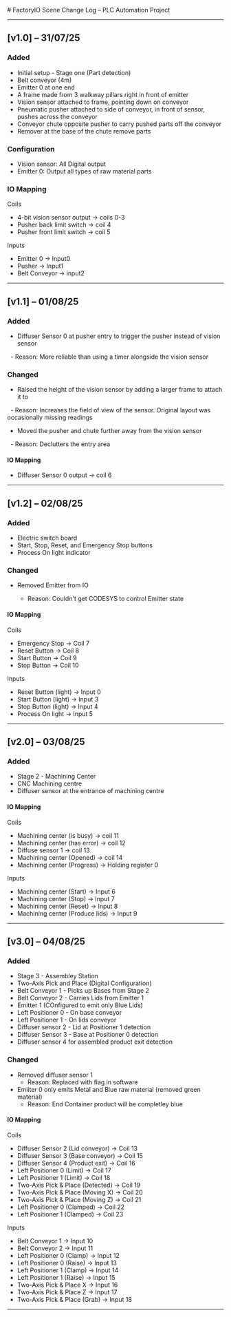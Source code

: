 \# FactoryIO Scene Change Log – PLC Automation Project

---

## \[v1.0] – 31/07/25

### Added

* Initial setup - Stage one (Part detection)
* Belt conveyor (4m)
* Emitter 0 at one end
* A frame made from 3 walkway pillars right in front of emitter
* Vision sensor attached to frame, pointing down on conveyor
* Pneumatic pusher attached to side of conveyor, in front of sensor, pushes across the conveyor
* Conveyor chute opposite pusher to carry pushed parts off the conveyor
* Remover at the base of the chute remove parts

### Configuration

* Vision sensor: All Digital output
* Emitter 0: Output all types of raw material parts

### IO Mapping

Coils

* 4-bit vision sensor output -> coils 0-3
* Pusher back limit switch -> coil 4
* Pusher front limit switch -> coil 5

Inputs

* Emitter 0 -> Input0
* Pusher -> Input1
* Belt Conveyor -> input2

---

## \[v1.1] – 01/08/25

### Added

* Diffuser Sensor 0 at pusher entry to trigger the pusher instead of vision sensor

 	- Reason: More reliable than using a timer alongside the vision sensor


### Changed

* Raised the height of the vision sensor by adding a larger frame to attach it to

 	- Reason: Increases the field of view of the sensor. Original layout was occasionally missing readings

* Moved the pusher and chute further away from the vision sensor

 	- Reason: Declutters the entry area

#### IO Mapping

* Diffuser Sensor 0 output -> coil 6

---

## \[v1.2] – 02/08/25

### Added

* Electric switch board
* Start, Stop, Reset, and Emergency Stop buttons
* Process On light indicator

### Changed

* Removed Emitter from IO

 	- Reason: Couldn't get CODESYS to control Emitter state

#### IO Mapping

Coils

* Emergency Stop -> Coil 7
* Reset Button -> Coil 8
* Start Button -> Coil 9
* Stop Button -> Coil 10

Inputs

* Reset Button (light) -> Input 0
* Start Button (light) -> Input 3
* Stop Button (light) -> Input 4
* Process On light -> Input 5

---

## \[v2.0] – 03/08/25

### Added

* Stage 2 - Machining Center
* CNC Machining centre
* Diffuser sensor at the entrance of machining centre

#### IO Mapping

Coils

* Machining center (is busy) -> coil 11
* Machining center (has error) -> coil 12
* Diffuse sensor 1 -> coil 13
* Machining center (Opened) -> coil 14
* Machining center (Progress) -> Holding register 0

Inputs

* Machining center (Start) -> Input 6
* Machining center (Stop) -> Input 7
* Machining center (Reset) -> Input 8
* Machining center (Produce lids) -> Input 9

---

## \[v3.0] – 04/08/25

### Added

* Stage 3 - Assembley Station
* Two-Axis Pick and Place (Digital Configuration)
* Belt Conveyor 1 - Picks up Bases from Stage 2
* Belt Conveyor 2 - Carries Lids from Emitter 1
* Emitter 1 (COnfigured to emit only Blue Lids)
* Left Positioner 0 - On base conveyor
* Left Positioner 1 - On lids conveyor
* Diffuser sensor 2 - Lid at Positioner 1 detection
* Diffuser Sensor 3 - Base at Positioner 0 detection
* Diffuser sensor 4 for assembled product exit detection

### Changed
* Removed diffuser sensor 1
	- Reason: Replaced with flag in software
* Emiiter 0 only emits Metal and Blue raw material (removed green material)
	- Reason: End Container product will be completley blue

#### IO Mapping

Coils

* Diffuser Sensor 2 (Lid conveyor) -> Coil 13
* Diffuser Sensor 3 (Base conveyor) -> Coil 15
* Diffuser Sensor 4 (Product exit) -> Coil 16
* Left Positioner 0 (Limit) -> Coil 17
* Left Positioner 1 (Limit) -> Coil 18
* Two-Axis Pick & Place (Detected) -> Coil 19
* Two-Axis Pick & Place (Moving X) -> Coil 20
* Two-Axis Pick & Place (Moving Z) -> Coil 21
* Left Positioner 0 (Clamped) -> Coil 22
* Left Positioner 1 (Clamped) -> Coil 23

Inputs

* Belt Conveyor 1 -> Input 10
* Belt Conveyor 2 -> Input 11
* Left Positioner 0 (Clamp) -> Input 12
* Left Positioner 0 (Raise) -> Input 13
* Left Positioner 1 (Clamp) -> Input 14
* Left Positioner 1 (Raise) -> Input 15
* Two-Axis Pick & Place X -> Input 16
* Two-Axis Pick & Place Z -> Input 17
* Two-Axis Pick & Place (Grab) -> Input 18

---
